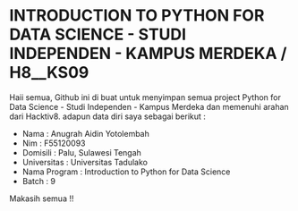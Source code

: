 # INTRODUCTION TO PYTHON FOR DATA SCIENCE - STUDI INDEPENDEN - KAMPUS MERDEKA / H8__KS09

Haii semua, Github ini di buat untuk menyimpan semua project Python for Data Science - Studi Independen - Kampus Merdeka 
dan memenuhi arahan dari Hacktiv8. adapun data diri saya sebagai berikut :

- Nama            : Anugrah Aidin Yotolembah
- Nim             : F55120093
- Domisili        : Palu, Sulawesi Tengah
- Universitas     : Universitas Tadulako
- Nama Program    : Introduction to Python for Data Science
- Batch           : 9 

Makasih semua !!
